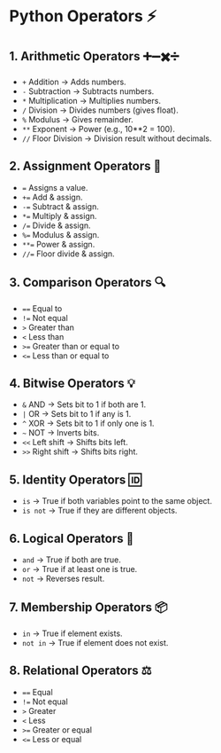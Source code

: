 # Python Operators ⚡


## 1. Arithmetic Operators ➕➖✖️➗

- `+` Addition → Adds numbers.  
- `-` Subtraction → Subtracts numbers.  
- `*` Multiplication → Multiplies numbers.  
- `/` Division → Divides numbers (gives float).  
- `%` Modulus → Gives remainder.  
- `**` Exponent → Power (e.g., 10**2 = 100).  
- `//` Floor Division → Division result without decimals.  



## 2. Assignment Operators 📝

- `=` Assigns a value.  
- `+=` Add & assign.  
- `-=` Subtract & assign.  
- `*=` Multiply & assign.  
- `/=` Divide & assign.  
- `%=` Modulus & assign.  
- `**=` Power & assign.  
- `//=` Floor divide & assign.  


## 3. Comparison Operators 🔍

- `==` Equal to  
- `!=` Not equal  
- `>` Greater than  
- `<` Less than  
- `>=` Greater than or equal to  
- `<=` Less than or equal to  



## 4. Bitwise Operators 💡

- `&` AND → Sets bit to 1 if both are 1.  
- `|` OR → Sets bit to 1 if any is 1.  
- `^` XOR → Sets bit to 1 if only one is 1.  
- `~` NOT → Inverts bits.  
- `<<` Left shift → Shifts bits left.  
- `>>` Right shift → Shifts bits right.  



## 5. Identity Operators 🆔

- `is` → True if both variables point to the same object.  
- `is not` → True if they are different objects.  



## 6. Logical Operators 🤔

- `and` → True if both are true.  
- `or` → True if at least one is true.  
- `not` → Reverses result.  



## 7. Membership Operators 📦

- `in` → True if element exists.  
- `not in` → True if element does not exist.  



## 8. Relational Operators ⚖️

- `==` Equal  
- `!=` Not equal  
- `>` Greater  
- `<` Less  
- `>=` Greater or equal  
- `<=` Less or equal  

